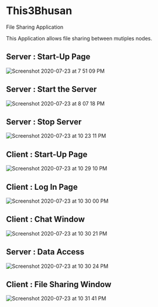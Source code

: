 # This3Bhusan
File Sharing Application

This Application allows file sharing between mutiples nodes.

## Server : Start-Up Page

![Screenshot 2020-07-23 at 7 51 09 PM](https://user-images.githubusercontent.com/54954596/88314534-af389000-cd32-11ea-8586-97034f3d5513.png)


## Server : Start the Server

![Screenshot 2020-07-23 at 8 07 18 PM](https://user-images.githubusercontent.com/54954596/88314711-ef980e00-cd32-11ea-9c47-6555569b1940.png)


## Server : Stop Server

![Screenshot 2020-07-23 at 10 23 11 PM](https://user-images.githubusercontent.com/54954596/88314813-1f471600-cd33-11ea-896e-f654fc0e552c.png)


## Client : Start-Up Page

![Screenshot 2020-07-23 at 10 29 10 PM](https://user-images.githubusercontent.com/54954596/88315934-a34dcd80-cd34-11ea-8580-7bf7c1856a31.png)


## Client : Log In Page

![Screenshot 2020-07-23 at 10 30 00 PM](https://user-images.githubusercontent.com/54954596/88315945-a648be00-cd34-11ea-9617-f10752bb1ef6.png)


## Client : Chat Window

![Screenshot 2020-07-23 at 10 30 21 PM](https://user-images.githubusercontent.com/54954596/88315953-aa74db80-cd34-11ea-9793-147a50eff184.png)


## Server : Data Access

![Screenshot 2020-07-23 at 10 30 24 PM](https://user-images.githubusercontent.com/54954596/88315964-af398f80-cd34-11ea-84b0-3b7bba69b2dd.png)


## Client : File Sharing Window

![Screenshot 2020-07-23 at 10 31 41 PM](https://user-images.githubusercontent.com/54954596/88315975-b2348000-cd34-11ea-8605-d17a71406c5b.png)

